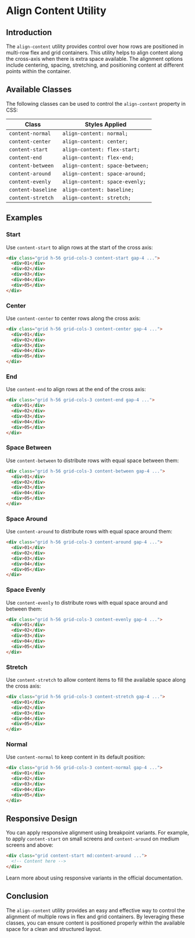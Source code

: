 # Align Content Utility

## Introduction
The `align-content` utility provides control over how rows are positioned in multi-row flex and grid containers. This utility helps to align content along the cross-axis when there is extra space available. The alignment options include centering, spacing, stretching, and positioning content at different points within the container.

## Available Classes
The following classes can be used to control the `align-content` property in CSS:

| Class              | Styles Applied                 |
|--------------------|--------------------------------|
| `content-normal`  | `align-content: normal;`       |
| `content-center`  | `align-content: center;`       |
| `content-start`   | `align-content: flex-start;`   |
| `content-end`     | `align-content: flex-end;`     |
| `content-between` | `align-content: space-between;`|
| `content-around`  | `align-content: space-around;` |
| `content-evenly`  | `align-content: space-evenly;` |
| `content-baseline`| `align-content: baseline;`     |
| `content-stretch` | `align-content: stretch;`      |

## Examples

### Start
Use `content-start` to align rows at the start of the cross axis:
```html
<div class="grid h-56 grid-cols-3 content-start gap-4 ...">
  <div>01</div>
  <div>02</div>
  <div>03</div>
  <div>04</div>
  <div>05</div>
</div>
```

### Center
Use `content-center` to center rows along the cross axis:
```html
<div class="grid h-56 grid-cols-3 content-center gap-4 ...">
  <div>01</div>
  <div>02</div>
  <div>03</div>
  <div>04</div>
  <div>05</div>
</div>
```

### End
Use `content-end` to align rows at the end of the cross axis:
```html
<div class="grid h-56 grid-cols-3 content-end gap-4 ...">
  <div>01</div>
  <div>02</div>
  <div>03</div>
  <div>04</div>
  <div>05</div>
</div>
```

### Space Between
Use `content-between` to distribute rows with equal space between them:
```html
<div class="grid h-56 grid-cols-3 content-between gap-4 ...">
  <div>01</div>
  <div>02</div>
  <div>03</div>
  <div>04</div>
  <div>05</div>
</div>
```

### Space Around
Use `content-around` to distribute rows with equal space around them:
```html
<div class="grid h-56 grid-cols-3 content-around gap-4 ...">
  <div>01</div>
  <div>02</div>
  <div>03</div>
  <div>04</div>
  <div>05</div>
</div>
```

### Space Evenly
Use `content-evenly` to distribute rows with equal space around and between them:
```html
<div class="grid h-56 grid-cols-3 content-evenly gap-4 ...">
  <div>01</div>
  <div>02</div>
  <div>03</div>
  <div>04</div>
  <div>05</div>
</div>
```

### Stretch
Use `content-stretch` to allow content items to fill the available space along the cross axis:
```html
<div class="grid h-56 grid-cols-3 content-stretch gap-4 ...">
  <div>01</div>
  <div>02</div>
  <div>03</div>
  <div>04</div>
  <div>05</div>
</div>
```

### Normal
Use `content-normal` to keep content in its default position:
```html
<div class="grid h-56 grid-cols-3 content-normal gap-4 ...">
  <div>01</div>
  <div>02</div>
  <div>03</div>
  <div>04</div>
  <div>05</div>
</div>
```

## Responsive Design
You can apply responsive alignment using breakpoint variants. For example, to apply `content-start` on small screens and `content-around` on medium screens and above:
```html
<div class="grid content-start md:content-around ...">
  <!-- Content here -->
</div>
```
Learn more about using responsive variants in the official documentation.

## Conclusion
The `align-content` utility provides an easy and effective way to control the alignment of multiple rows in flex and grid containers. By leveraging these classes, you can ensure content is positioned properly within the available space for a clean and structured layout.

